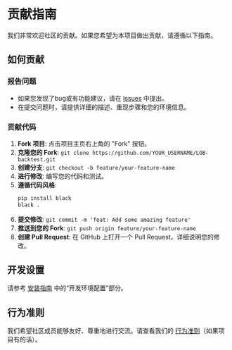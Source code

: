 # 贡献指南

我们非常欢迎社区的贡献。如果您希望为本项目做出贡献，请遵循以下指南。

## 如何贡献

### 报告问题
- 如果您发现了bug或有功能建议，请在 [Issues](https://github.com/Cunzhi/LOB-backtest/issues) 中提出。
- 在提交问题时，请提供详细的描述、重现步骤和您的环境信息。

### 贡献代码
1. **Fork 项目**: 点击项目主页右上角的 "Fork" 按钮。
2. **克隆您的 Fork**: `git clone https://github.com/YOUR_USERNAME/LOB-backtest.git`
3. **创建分支**: `git checkout -b feature/your-feature-name`
4. **进行修改**: 编写您的代码和测试。
5. **遵循代码风格**:
   ```bash
   pip install black
   black .
   ```
6. **提交修改**: `git commit -m 'feat: Add some amazing feature'`
7. **推送到您的 Fork**: `git push origin feature/your-feature-name`
8. **创建 Pull Request**: 在 GitHub 上打开一个 Pull Request，详细说明您的修改。

## 开发设置

请参考 [安装指南](docs/Installation_Guide.md) 中的“开发环境配置”部分。

## 行为准则

我们希望社区成员能够友好、尊重地进行交流。请查看我们的 [行为准则](CODE_OF_CONDUCT.md)（如果项目有的话）。